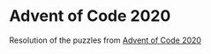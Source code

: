 # Advent of Code 2020
Resolution of the puzzles from [Advent of Code 2020](https://adventofcode.com/2020)